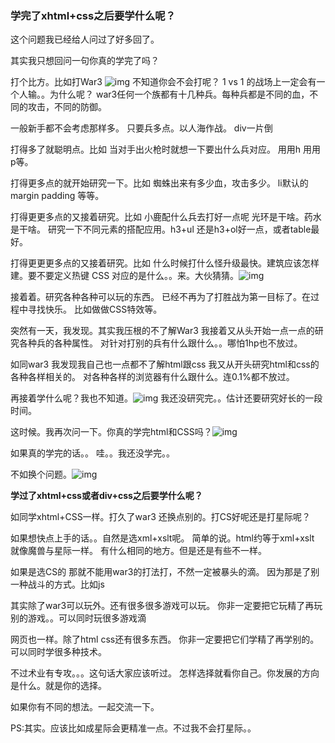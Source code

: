### 学完了xhtml+css之后要学什么呢？

这个问题我已经给人问过了好多回了。

其实我只想回问一句你真的学完了吗？

打个比方。比如打War3 ![img](http://bbs.blueidea.com/static/image/smiley/blueidea/biggrin.gif) 不知道你会不会打呢？
1 vs 1 的战场上一定会有一个人输。。为什么呢？
war3任何一个族都有十几种兵。每种兵都是不同的血，不同的攻击，不同的防御。

一般新手都不会考虑那样多。
只要兵多点。以人海作战。
div一片倒

打得多了就聪明点。比如
当对手出火枪时就想一下要出什么兵对应。
用用h 用用p等。

打得更多点的就开始研究一下。比如
蜘蛛出来有多少血，攻击多少。
li默认的margin padding 等等。

打得更更多点的又接着研究。比如
小鹿配什么兵去打好一点呢 光环是干啥。药水是干啥。
研究一下不同元素的搭配应用。h3+ul 还是h3+ol好一点，或者table最好。

打得更更更多点的又接着研究。比如
什么时候打什么怪升级最快。建筑应该怎样建。要不要定义热键
CSS 对应的是什么。。来。大伙猜猜。![img](http://bbs.blueidea.com/static/image/smiley/blueidea/biggrin.gif) 

接着着。研究各种各种可以玩的东西。
已经不再为了打胜战为第一目标了。在过程中寻找快乐。
比如做做CSS特效等。

突然有一天，我发现。其实我压根的不了解War3
我接着又从头开始一点一点的研究各种兵的各种属性。
对针对打别的兵有什么跟什么。。哪怕1hp也不放过。

如同war3 我发现我自己也一点都不了解html跟css
我又从开头研究html和css的各种各样相关的。
对各种各样的浏览器有什么跟什么。连0.1%都不放过。

再接着学什么呢？我也不知道。![img](http://bbs.blueidea.com/static/image/smiley/blueidea/confused.gif) 
我还没研究完。。估计还要研究好长的一段时间。

这时候。我再次问一下。你真的学完html和CSS吗？![img](http://bbs.blueidea.com/static/image/smiley/blueidea/rolleyes.gif) 

如果真的学完的话。。
哇。。我还没学完。。

不如换个问题。![img](http://bbs.blueidea.com/static/image/smiley/blueidea/tongue.gif)  

**学过了xhtml+css或者div+css之后要学什么呢？**

如同学xhtml+CSS一样。打久了war3 还换点别的。打CS好呢还是打星际呢？

如果想快点上手的话。。自然是选xml+xslt呢。
简单的说。html约等于xml+xslt 
就像魔兽与星际一样。
有什么相同的地方。但是还是有些不一样。

如果是选CS的 
那就不能用war3的打法打，不然一定被暴头的滴。
因为那是了别一种战斗的方式。比如js 

其实除了war3可以玩外。还有很多很多游戏可以玩。
你非一定要把它玩精了再玩别的游戏。。可以同时玩很多游戏滴

网页也一样。除了html css还有很多东西。
你非一定要把它们学精了再学别的。可以同时学很多种技术。

不过术业有专攻。。。这句话大家应该听过。
怎样选择就看你自己。你发展的方向是什么。就是你的选择。

如果你有不同的想法。一起交流一下。

PS:其实。应该比如成星际会更精准一点。不过我不会打星际。。